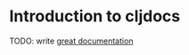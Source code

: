 # Introduction to cljdocs

TODO: write [great documentation](http://jacobian.org/writing/great-documentation/what-to-write/)

